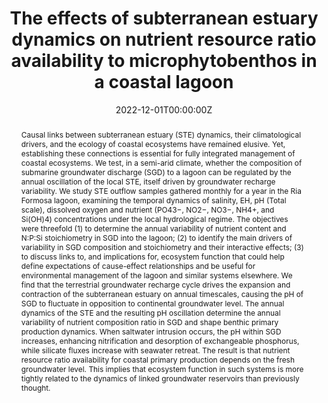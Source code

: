 ---
title: "The effects of subterranean estuary dynamics on nutrient resource ratio availability to microphytobenthos in a coastal lagoon"
authors:
- Carlos Rocha, 
- Shan Jiang, 
- J Severino P Ibánhez, 
- admin, 
- Katerina Mazi, 
- Antonis D Koussis
date: "2022-12-01T00:00:00Z"

# Publication type.
# Legend: 0 = Uncategorized; 1 = Conference paper; 2 = Journal article;
# 3 = Preprint / Working Paper; 4 = Report; 5 = Book; 6 = Book section;
# 7 = Thesis; 8 = Patent
publication_types: ["2"]

# Publication name and optional abbreviated publication name.
publication: "**Science of the Total Environment** 851: 157522"
publication_short: ""

abstract: Causal links between subterranean estuary (STE) dynamics, their climatological drivers, and the ecology of coastal ecosystems have remained elusive. Yet, establishing these connections is essential for fully integrated management of coastal ecosystems. We test, in a semi-arid climate, whether the composition of submarine groundwater discharge (SGD) to a lagoon can be regulated by the annual oscillation of the local STE, itself driven by groundwater recharge variability. We study STE outflow samples gathered monthly for a year in the Ria Formosa lagoon, examining the temporal dynamics of salinity, EH, pH (Total scale), dissolved oxygen and nutrient (PO43−, NO2−, NO3−, NH4+, and Si(OH)4) concentrations under the local hydrological regime. The objectives were threefold (1) to determine the annual variability of nutrient content and N:P:Si stoichiometry in SGD into the lagoon; (2) to identify the main drivers of variability in SGD composition and stoichiometry and their interactive effects; (3) to discuss links to, and implications for, ecosystem function that could help define expectations of cause-effect relationships and be useful for environmental management of the lagoon and similar systems elsewhere. We find that the terrestrial groundwater recharge cycle drives the expansion and contraction of the subterranean estuary on annual timescales, causing the pH of SGD to fluctuate in opposition to continental groundwater level. The annual dynamics of the STE and the resulting pH oscillation determine the annual variability of nutrient composition ratio in SGD and shape benthic primary production dynamics. When saltwater intrusion occurs, the pH within SGD increases, enhancing nitrification and desorption of exchangeable phosphorus, while silicate fluxes increase with seawater retreat. The result is that nutrient resource ratio availability for coastal primary production depends on the fresh groundwater level. This implies that ecosystem function in such systems is more tightly related to the dynamics of linked groundwater reservoirs than previously thought.

tags:
- Marine and Freshwater Biology
featured: false

# links:
# - name: ""
#   url: ""
url_pdf: 'https://github.com/qiang-yang-ecology/papers/blob/main/1-s2.0-S0048969722046204-main%20(2).pdf'
url_code: ''
url_dataset: ''
url_poster: ''
url_project: ''
url_slides: ''
url_source: ''
url_video: ''
---